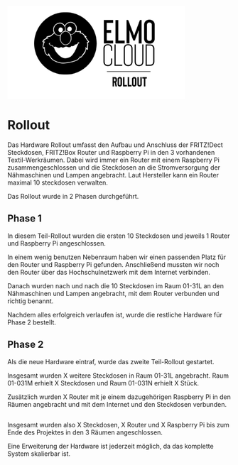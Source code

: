 ![Titelbild ELMO Rollout](Bilder/ELMO_RollOut.png)
# Rollout
Das Hardware Rollout umfasst den Aufbau und Anschluss der FRITZ!Dect Steckdosen, FRITZ!Box Router und Raspberry Pi in den 3 vorhandenen Textil-Werkräumen.
Dabei wird immer ein Router mit einem Raspberry Pi zusammengeschlossen und die Steckdosen an die Stromversorgung der Nähmaschinen und Lampen angebracht.
Laut Hersteller kann ein Router maximal 10 steckdosen verwalten.

Das Rollout wurde in 2 Phasen durchgeführt.

## Phase 1
In diesem Teil-Rollout wurden die ersten 10 Steckdosen und jeweils 1 Router und Raspberry Pi angeschlossen.

In einem wenig benutzen Nebenraum haben wir einen passenden Platz für den Router und Raspberry Pi gefunden. Anschließend mussten wir noch den Router über das Hochschulnetzwerk mit dem Internet verbinden.

Danach wurden nach und nach die 10 Steckdosen im Raum 01-31L an den Nähmaschinen und Lampen angebracht, mit dem Router verbunden und richtig benannt.

Nachdem alles erfolgreich verlaufen ist, wurde die restliche Hardware für Phase 2 bestellt.

## Phase 2
Als die neue Hardware eintraf, wurde das zweite Teil-Rollout gestartet.

Insgesamt wurden X weitere Steckdosen in Raum 01-31L angebracht.
Raum 01-031M erhielt X Steckdosen und Raum 01-031N erhielt X Stück.

Zusätzlich wurden X Router mit je einem dazugehörigen Raspberry Pi in den Räumen angebracht und mit dem Internet und den Steckdosen verbunden.

##

Insgesamt wurden also X Steckdosen, X Router und X Raspberry Pi bis zum Ende des Projektes in den 3 Räumen angeschlossen.

Eine Erweiterung der Hardware ist jederzeit möglich, da das komplette System skalierbar ist.
